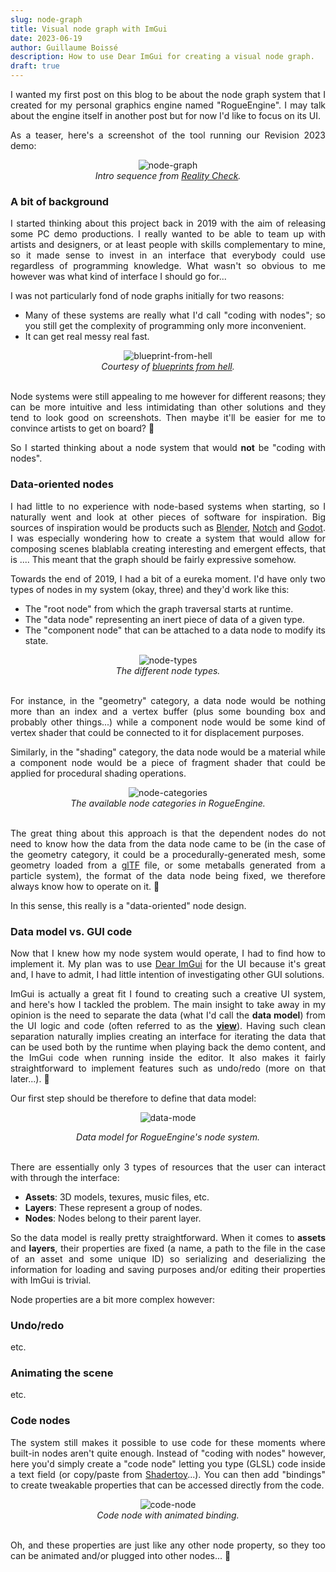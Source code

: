 ```yaml
---
slug: node-graph
title: Visual node graph with ImGui
date: 2023-06-19
author: Guillaume Boissé
description: How to use Dear ImGui for creating a visual node graph.
draft: true
---
```


<div style="text-align: justify">

I wanted my first post on this blog to be about the node graph system that I created for my personal graphics engine named "RogueEngine".
I may talk about the engine itself in another post but for now I'd like to focus on its UI. 

As a teaser, here's a screenshot of the tool running our Revision 2023 demo:

<div style="text-align: center;">

![node-graph](/node-graph.jpg)\
*Intro sequence from [Reality Check](https://www.pouet.net/prod.php?which=94177).*

</div>

### A bit of background

I started thinking about this project back in 2019 with the aim of releasing some PC demo productions.
I really wanted to be able to team up with artists and designers, or at least people with skills complementary to mine, so it made sense to invest in an interface that everybody could use regardless of programming knowledge.
What wasn't so obvious to me however was what kind of interface I should go for...

I was not particularly fond of node graphs initially for two reasons:
- Many of these systems are really what I'd call "coding with nodes"; so you still get the complexity of programming only more inconvenient.
- It can get real messy real fast.

<div style="text-align: center;">

![blueprint-from-hell](/blueprint-from-hell.png)\
*Courtesy of [blueprints from hell](https://blueprintsfromhell.tumblr.com/).*

</div>

\
Node systems were still appealing to me however for different reasons;
they can be more intuitive and less intimidating than other solutions and they tend to look good on screenshots.
Then maybe it'll be easier for me to convince artists to get on board? :slightly_smiling_face:

So I started thinking about a node system that would **not** be "coding with nodes".

### Data-oriented nodes

I had little to no experience with node-based systems when starting, so I naturally went and look at other pieces of software for inspiration.
Big sources of inspiration would be products such as [Blender](https://www.blender.org/), [Notch](https://www.notch.one/) and [Godot](https://godotengine.org/).
I was especially wondering how to create a system that would allow for composing scenes blablabla creating interesting and emergent effects, that is .... This meant that the graph should be fairly expressive somehow.

Towards the end of 2019, I had a bit of a eureka moment.
I'd have only two types of nodes in my system (okay, three) and they'd work like this:
- The "root node" from which the graph traversal starts at runtime.
- The "data node" representing an inert piece of data of a given type.
- The "component node" that can be attached to a data node to modify its state.

<div style="text-align: center;">

![node-types](/node-types.png)\
*The different node types.*

</div>

\
For instance, in the "geometry" category, a data node would be nothing more than an index and a vertex buffer (plus some bounding box and probably other things...) while a component node would be some kind of vertex shader that could be connected to it for displacement purposes.

Similarly, in the "shading" category, the data node would be a material while a component node would be a piece of fragment shader that could be applied for procedural shading operations.

<div style="text-align: center;">

![node-categories](/node-categories.png)<br/>
*The available node categories in RogueEngine.*

</div>

\
The great thing about this approach is that the dependent nodes do not need to know how the data from the data node came to be (in the case of the geometry category, it could be a procedurally-generated mesh, some geometry loaded from a [glTF](https://registry.khronos.org/glTF/specs/2.0/glTF-2.0.html) file, or some metaballs generated from a particle system), the format of the data node being fixed, we therefore always know how to operate on it. :slightly_smiling_face:

<!--This allows for conecting nodes in all kinds of way therefore achieving a high degree of expression and flexibility in creating the scene content.-->
In this sense, this really is a "data-oriented" node design.

### Data model vs. GUI code

Now that I knew how my node system would operate, I had to find how to implement it.
My plan was to use [Dear ImGui](https://github.com/ocornut/imgui) for the UI because it's great and, I have to admit, I had little intention of investigating other GUI solutions.

ImGui is actually a great fit I found to creating such a creative UI system, and here's how I tackled the problem.
The main insight to take away in my opinion is the need to separate the data (what I'd call the **data model**) from the UI logic and code (often referred to as the **[view](https://en.wikipedia.org/wiki/Model%E2%80%93view%E2%80%93controller)**).
Having such clean separation naturally implies creating an interface for iterating the data that can be used both by the runtime when playing back the demo content, and the ImGui code when running inside the editor.
It also makes it fairly straightforward to implement features such as undo/redo (more on that later...). :slightly_smiling_face:

Our first step should be therefore to define that data model:

<div style="text-align: center;">

![data-mode](/data-model.png)<br/>

*Data model for RogueEngine's node system.*

</div>

\
There are essentially only 3 types of resources that the user can interact with through the interface:
- **Assets**: 3D models, texures, music files, etc.
- **Layers**: These represent a group of nodes.
- **Nodes**: Nodes belong to their parent layer.

So the data model is really pretty straightforward.
When it comes to **assets** and **layers**, their properties are fixed (a name, a path to the file in the case of an asset and some unique ID) so serializing and deserializing the information for loading and saving purposes and/or editing their properties with ImGui is trivial.

Node properties are a bit more complex however:


<!--
discuss about "database" approach...

Things are separate.

The "data model" is designed without the UI in mind.

Then, all we need to do, is to iterate all the items in our table (nodes in this case), and call the corresponding ImGui drawing function.
-->

### Undo/redo

etc.

### Animating the scene

etc.

### Code nodes

The system still makes it possible to use code for these moments where built-in nodes aren't quite enough.
Instead of "coding with nodes" however, here you'd simply create a "code node" letting you type (GLSL) code inside a text field (or copy/paste from [Shadertoy](https://www.shadertoy.com/)...).
You can then add "bindings" to create tweakable properties that can be accessed directly from the code.

<div style="text-align: center;">

![code-node](/code-node.gif)\
*Code node with animated binding.*

</div>

\
Oh, and these properties are just like any other node property, so they too can be animated and/or plugged into other nodes... :slightly_smiling_face:
